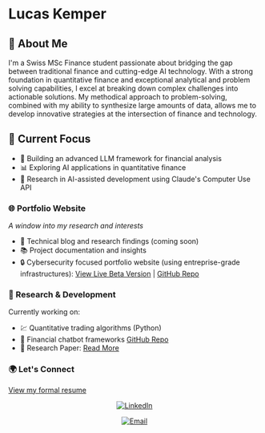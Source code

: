 # Lucas Kemper


## 👋 About Me
I'm a Swiss MSc Finance student passionate about bridging the gap between traditional finance and cutting-edge AI technology. With a strong foundation in quantitative finance and exceptional analytical  and problem solving capabilities, I excel at breaking down complex challenges into actionable solutions. My methodical approach to problem-solving, combined with my ability to synthesize large amounts of data, allows me to develop innovative strategies at the intersection of finance and technology.

## 🎯 Current Focus

- 🤖 Building an advanced LLM framework for financial analysis
- 📊 Exploring AI applications in quantitative finance
- 🔬 Research in AI-assisted development using Claude's Computer Use API

### 🌐 Portfolio Website
*A window into my research and interests*
- 📝 Technical blog and research findings (coming soon)
- 📚 Project documentation and insights
- 🔒 Cybersecurity focused portfolio website (using entreprise-grade infrastructures): [View Live Beta Version](https://www.lucaskemper.com) | [GitHub Repo](https://github.com/lucaskemper/portfolio-website)

### 🔬 Research & Development
Currently working on:
- 💹 Quantitative trading algorithms (Python) 
- 🤝 Financial chatbot frameworks [GitHub Repo](https://github.com/lucaskemper/llm-finance-analysis-project)
- 🔬 Research Paper: [Read More](https://www.lucaskemper.com/papers)

### 🌍 Let's Connect
[View my formal resume](https://drive.google.com/file/d/1aqyCATMrgJFI9ApifSsImU14DGYee0Yu/view?usp=sharing)
<div align="center">

[![LinkedIn](https://img.shields.io/badge/LinkedIn-0077B5?style=for-the-badge&logo=linkedin&logoColor=white&style=plastic)](https://linkedin.com/in/lucas-kemper)
<div align="center">

[![Email](https://img.shields.io/badge/Email-D14836?style=for-the-badge&logo=gmail&logoColor=white&style=plastic)](mailto:contact@lucaskemper.com)



</div>
